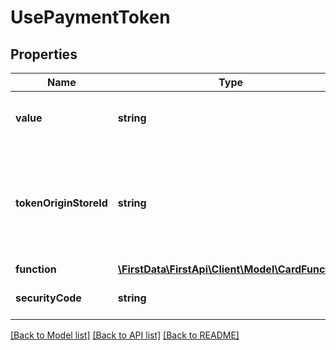 # UsePaymentToken

## Properties
Name | Type | Description | Notes
------------ | ------------- | ------------- | -------------
**value** | **string** | Client-supplied payment token value. | 
**tokenOriginStoreId** | **string** | The ID of a same store (or) sibling store in a hierarchy for which the token was originally created. | [optional] 
**function** | [**\FirstData\FirstApi\Client\Model\CardFunction**](CardFunction.md) |  | [optional] 
**securityCode** | **string** | Card verification value/number. | [optional] 

[[Back to Model list]](../README.md#documentation-for-models) [[Back to API list]](../README.md#documentation-for-api-endpoints) [[Back to README]](../README.md)


